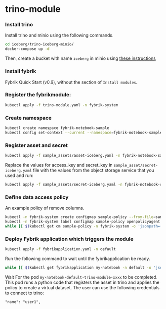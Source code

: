 # trino-module

### Install trino
Install trino and minio using the following commands.
```bash
cd iceberg/trino-iceberg-minio/
docker-compose up -d
```
Then, create a bucket with name `iceberg` in minio using [these instructions](https://github.com/bitsondatadev/trino-getting-started/tree/main/hive/trino-minio#create-bucket-in-minio)

### Install fybrik
Fybrik Quick Start (v0.6), without the section of `Install modules`.

### Register the fybrikmodule:
```bash
kubectl apply -f trino-module.yaml -n fybrik-system
```

### Create namespace
```bash
kubectl create namespace fybrik-notebook-sample
kubectl config set-context --current --namespace=fybrik-notebook-sample
```

### Register asset and secret
```bash
kubectl apply -f sample_assets/asset-iceberg.yaml -n fybrik-notebook-sample
```
Replace the values for access_key and secret_key in `sample_asset/secret-iceberg.yaml` file with the values from the object storage service that you used and run:
```bash
kubectl apply -f sample_assets/secret-iceberg.yaml -n fybrik-notebook-sample
```

### Define data access policy
An example policy of remove columns.
```bash
kubectl -n fybrik-system create configmap sample-policy --from-file=sample_assets/sample-policy.rego
kubectl -n fybrik-system label configmap sample-policy openpolicyagent.org/policy=rego
while [[ $(kubectl get cm sample-policy -n fybrik-system -o 'jsonpath={.metadata.annotations.openpolicyagent\.org/policy-status}') != '{"status":"ok"}' ]]; do echo "waiting for policy to be applied" && sleep 5; done
```

### Deploy Fybrik application which triggers the module
```bash
kubectl apply -f fybrikapplication.yaml -n default
```
Run the following command to wait until the fybrikapplication be ready.
```bash
while [[ $(kubectl get fybrikapplication my-notebook -n default -o 'jsonpath={.status.ready}') != "true" ]]; do echo "waiting for FybrikApplication" && sleep 5; done
```

Wait For the pod `my-notebook-default-trino-module-xxxx` to be completed. This pod runs a python code that registers the asset in trino and applies the policy to create a virtual dataset. The user can use the following credentials to connect to trino:

    "name": "user1", 
